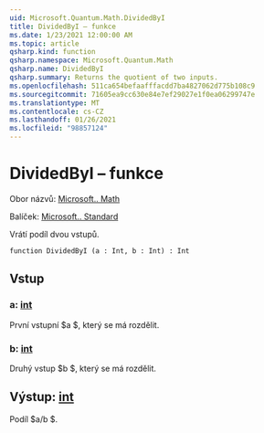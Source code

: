 ```yaml
---
uid: Microsoft.Quantum.Math.DividedByI
title: DividedByI – funkce
ms.date: 1/23/2021 12:00:00 AM
ms.topic: article
qsharp.kind: function
qsharp.namespace: Microsoft.Quantum.Math
qsharp.name: DividedByI
qsharp.summary: Returns the quotient of two inputs.
ms.openlocfilehash: 511ca654befaafffacdd7ba4827062d775b108c9
ms.sourcegitcommit: 71605ea9cc630e84e7ef29027e1f0ea06299747e
ms.translationtype: MT
ms.contentlocale: cs-CZ
ms.lasthandoff: 01/26/2021
ms.locfileid: "98857124"
---
```

# <a name="dividedbyi-function"></a>DividedByI – funkce

Obor názvů: [Microsoft.. Math](xref:Microsoft.Quantum.Math)

Balíček: [Microsoft.. Standard](https://nuget.org/packages/Microsoft.Quantum.Standard)


Vrátí podíl dvou vstupů.

```qsharp
function DividedByI (a : Int, b : Int) : Int
```


## <a name="input"></a>Vstup

### <a name="a--int"></a>a: [int](xref:microsoft.quantum.lang-ref.int)

První vstupní $a $, který se má rozdělit.


### <a name="b--int"></a>b: [int](xref:microsoft.quantum.lang-ref.int)

Druhý vstup $b $, který se má rozdělit.



## <a name="output--int"></a>Výstup: [int](xref:microsoft.quantum.lang-ref.int)

Podíl $a/b $.